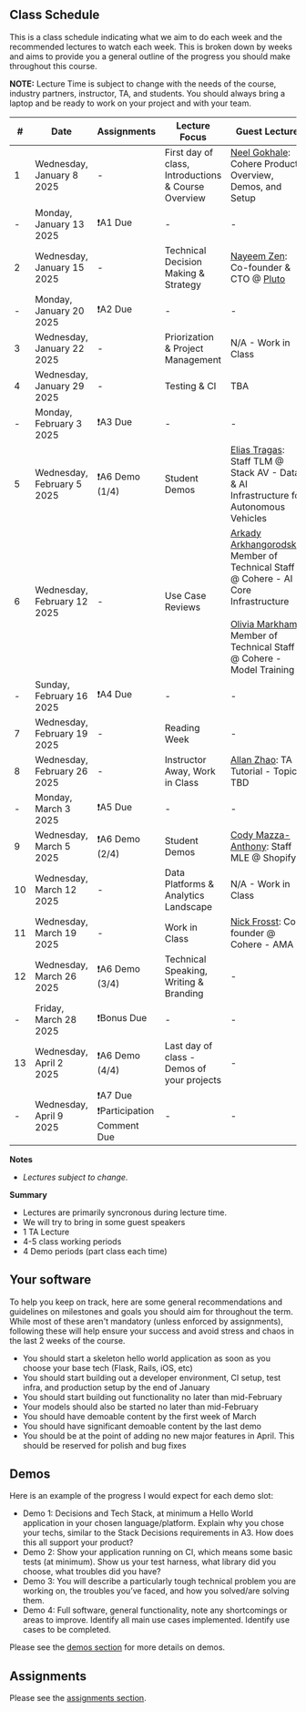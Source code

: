 ## Class Schedule

This is a class schedule indicating what we aim to do each week and the recommended lectures to watch each week. This is broken down by weeks and aims to provide you a general outline of the progress you should make throughout this course.

**NOTE:** Lecture Time is subject to change with the needs of the course, industry partners, instructor, TA, and students. You should always bring a laptop and be ready to work on your project and with your team.

| # | Date | Assignments | Lecture Focus | Guest Lecture |
| -- | -- | -- | -- | -- |
| 1 | Wednesday, January 8 2025   | - | First day of class, Introductions & Course Overview | [Neel Gokhale](https://ca.linkedin.com/in/neel-gokhale): Cohere Product Overview, Demos, and Setup |
| - | Monday, January 13 2025   | ❗A1 Due | - | - |
| 2 | Wednesday, January 15 2025   | - | Technical Decision Making & Strategy | [Nayeem Zen](https://ca.linkedin.com/in/nayeemzen): Co-founder & CTO @ [Pluto](https://www.getpluto.com/) |
| - | Monday, January 20 2025   | ❗A2 Due | - | - |
| 3 | Wednesday, January 22 2025   | - | Priorization & Project Management | N/A - Work in Class |
| 4 | Wednesday, January 29 2025   | - | Testing & CI | TBA |
| - | Monday, February 3 2025   | ❗A3 Due | - | - |
| 5 | Wednesday, February 5 2025  | ❗A6 Demo (1/4) | Student Demos | [Elias Tragas](https://www.linkedin.com/in/elias-tragas-a5642163): Staff TLM @ Stack AV - Data & AI Infrastructure for Autonomous Vehicles |
| 6 | Wednesday, February 12 2025  | - | Use Case Reviews | [Arkady Arkhangorodsky](https://ca.linkedin.com/in/arkadyark): Member of Technical Staff @ Cohere - AI Core Infrastructure <br><br>[Olivia Markham](https://www.linkedin.com/in/omarkham/): Member of Technical Staff @ Cohere - Model Training|
| - | Sunday, February 16 2025   | ❗A4 Due | - | - |
| 7 | Wednesday, February 19 2025  | - | Reading Week | - | 
| 8 | Wednesday, February 26 2025      | - | Instructor Away, Work in Class | [Allan Zhao](https://ca.linkedin.com/in/yuchi-allan-zhao): TA Tutorial - Topic TBD |
| - | Monday, March 3 2025   | ❗A5 Due | - | - |
| 9 | Wednesday, March 5 2025     | ❗A6 Demo (2/4) | Student Demos | [Cody Mazza-Anthony](https://www.linkedin.com/in/cody-mazza-anthony): Staff MLE @ Shopify |
| 10 | Wednesday, March 12 2025    | -| Data Platforms & Analytics Landscape | N/A - Work in Class |
| 11 | Wednesday, March 19 2025    | - | Work in Class | [Nick Frosst](https://www.nickfrosst.com/): Co-founder @ Cohere - AMA| 
| 12 | Wednesday, March 26 2025    | ❗A6 Demo (3/4) | Technical Speaking, Writing & Branding  | - |
| - | Friday, March 28 2025   | ❗Bonus Due | - | - |
| 13 | Wednesday, April 2 2025  | ❗A6 Demo (4/4) | Last day of class - Demos of your projects | - | 
| - | Wednesday, April 9 2025   | ❗A7 Due<br>❗Participation Comment Due | - | - |

**Notes**
- _Lectures subject to change._

**Summary**

- Lectures are primarily syncronous during lecture time.
- We will try to bring in some guest speakers
- 1 TA Lecture
- 4-5 class working periods
- 4 Demo periods (part class each time)

## Your software

To help you keep on track, here are some general recommendations and guidelines on milestones and goals you should aim for throughout the term. While most of these aren't mandatory (unless enforced by assignments), following these will help ensure your success and avoid stress and chaos in the last 2 weeks of the course.

- You should start a skeleton hello world application as soon as you choose your base tech (Flask, Rails, iOS, etc)
- You should start building out a developer environment, CI setup, test infra, and production setup by the end of January
- You should start building out functionality no later than mid-February 
- Your models should also be started no later than mid-February
- You should have demoable content by the first week of March
- You should have significant demoable content by the last demo  
- You should be at the point of adding no new major features in April. This should be reserved for polish and bug fixes

## Demos

Here is an example of the progress I would expect for each demo slot:

- Demo 1: Decisions and Tech Stack, at minimum a Hello World application in your chosen language/platform. Explain why you chose your techs, similar to the Stack Decisions requirements in A3. How does this all support your product?
- Demo 2: Show your application running on CI, which means some basic tests (at minimum). Show us your test harness, what library did you choose, what troubles did you have?
- Demo 3: You will describe a particularly tough technical problem you are working on, the troubles you’ve faced, and how you solved/are solving them.
- Demo 4: Full software, general functionality, note any shortcomings or areas to improve. Identify all main use cases implemented. Identify use cases to be completed.

Please see the [demos section](../assignments/a6.md) for more details on demos.

## Assignments

Please see the [assignments section](../assignments/README.md).
